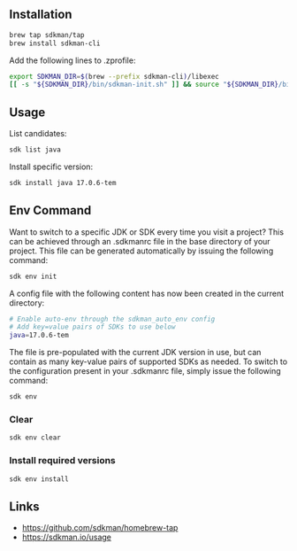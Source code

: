 ## Installation

```sh
brew tap sdkman/tap
brew install sdkman-cli
```

Add the following lines to .zprofile:

```sh
export SDKMAN_DIR=$(brew --prefix sdkman-cli)/libexec
[[ -s "${SDKMAN_DIR}/bin/sdkman-init.sh" ]] && source "${SDKMAN_DIR}/bin/sdkman-init.sh"
```

## Usage

List candidates:

```sh
sdk list java
```

Install specific version:

```sh
sdk install java 17.0.6-tem
```

## Env Command

Want to switch to a specific JDK or SDK every time you visit a project? This can be achieved through an .sdkmanrc file in the base directory of your project. This file can be generated automatically by issuing the following command:

```sh
sdk env init
```

A config file with the following content has now been created in the current directory:

```sh
# Enable auto-env through the sdkman_auto_env config
# Add key=value pairs of SDKs to use below
java=17.0.6-tem
```

The file is pre-populated with the current JDK version in use, but can contain as many key-value pairs of supported SDKs as needed. To switch to the configuration present in your .sdkmanrc file, simply issue the following command:

```sh
sdk env
```

### Clear

```sh
sdk env clear
```

### Install required versions

```sh
sdk env install
```

## Links

- https://github.com/sdkman/homebrew-tap
- https://sdkman.io/usage